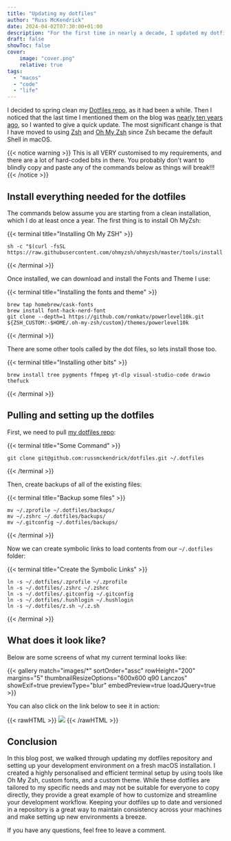 ```yaml
---
title: "Updating my dotfiles"
author: "Russ McKendrick"
date: 2024-04-02T07:30:00+01:00
description: "For the first time in nearly a decade, I updated my dotfiles blog post."
draft: false
showToc: false
cover:
    image: "cover.png"
    relative: true
tags:
  - "macos"
  - "code"
  - "life"
---
```


I decided to spring clean my [Dotfiles repo](https://github.com/russmckendrick/dotfiles), as it had been a while. Then I noticed that the last time I mentioned them on the blog was [nearly ten years ago](/2014/08/10/dotfiles/), so I wanted to give a quick update. The most significant change is that I have moved to using [Zsh](https://www.zsh.org/ "Zsh") and [Oh My Zsh](https://ohmyz.sh/) since Zsh became the default Shell in macOS.

{{< notice warning >}}
This is all VERY customised to my requirements, and there are a lot of hard-coded bits in there. You probably don't want to blindly copy and paste any of the commands below as things will break!!!
{{< /notice >}}

## Install everything needed for the dotfiles

The commands below assume you are starting from a clean installation, which I do at least once a year. The first thing is to install Oh MyZsh:

{{< terminal title="Installing Oh My ZSH" >}}
```
sh -c "$(curl -fsSL https://raw.githubusercontent.com/ohmyzsh/ohmyzsh/master/tools/install.sh)"
```
{{< /terminal >}}

Once installed, we can download and install the Fonts and Theme I use:

{{< terminal title="Installing the fonts and theme" >}}
```
brew tap homebrew/cask-fonts
brew install font-hack-nerd-font
git clone --depth=1 https://github.com/romkatv/powerlevel10k.git ${ZSH_CUSTOM:-$HOME/.oh-my-zsh/custom}/themes/powerlevel10k
```
{{< /terminal >}}

There are some other tools called by the dot files, so lets install those too.

{{< terminal title="Installing other bits" >}}
```
brew install tree pygments ffmpeg yt-dlp visual-studio-code drawio thefuck
```
{{< /terminal >}}

## Pulling and setting up the dotfiles

First, we need to pull [my dotfiles repo](https://github.com/russmckendrick/dotfiles/):

{{< terminal title="Some Command" >}}
```
git clone git@github.com:russmckendrick/dotfiles.git ~/.dotfiles
```
{{< /terminal >}}

Then, create backups of all of the existing files:

{{< terminal title="Backup some files" >}}
```
mv ~/.zprofile ~/.dotfiles/backups/
mv ~/.zshrc ~/.dotfiles/backups/
mv ~/.gitconfig ~/.dotfiles/backups/
```
{{< /terminal >}}

Now we can create symbolic links to load contents from our `~/.dotfiles` folder:

{{< terminal title="Create the Symbolic Links" >}}
```
ln -s ~/.dotfiles/.zprofile ~/.zprofile
ln -s ~/.dotfiles/.zshrc ~/.zshrc
ln -s ~/.dotfiles/.gitconfig ~/.gitconfig
ln -s ~/.dotfiles/.hushlogin ~/.hushlogin
ln -s ~/.dotfiles/z.sh ~/.z.sh
```
{{< /terminal >}}

## What does it look like?

Below are some screens of what my current terminal looks like:

{{< gallery match="images/*" sortOrder="assc" rowHeight="200" margins="5" thumbnailResizeOptions="600x600 q90 Lanczos" showExif=true previewType="blur" embedPreview=true loadJQuery=true >}}<br>

You can also click on the link below to see it in action:

{{< rawHTML >}}
<a href="https://asciinema.org/a/PTUqbpxikms7nFWNs4R7OhMQR" target="_blank"><img src="https://asciinema.org/a/PTUqbpxikms7nFWNs4R7OhMQR.svg" class="no-zoom"/></a>
{{< /rawHTML >}}


## Conclusion

In this blog post, we walked through updating my dotfiles repository and setting up your development environment on a fresh macOS installation. I created a highly personalised and efficient terminal setup by using tools like Oh My Zsh, custom fonts, and a custom theme. While these dotfiles are tailored to my specific needs and may not be suitable for everyone to copy directly, they provide a great example of how to customize and streamline your development workflow. Keeping your dotfiles up to date and versioned in a repository is a great way to maintain consistency across your machines and make setting up new environments a breeze.

If you have any questions, feel free to leave a comment.

